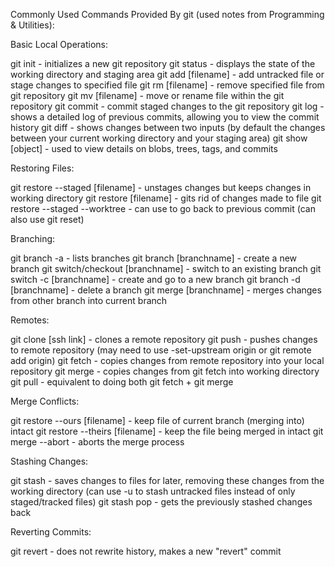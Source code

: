 Commonly Used Commands Provided By git (used notes from Programming & Utilities):

Basic Local Operations:

git init - initializes a new git repository
git status - displays the state of the working directory and staging area
git add [filename] - add untracked file or stage changes to specified file
git rm [filename] - remove specified file from git repository
git mv [filename] - move or rename file within the git repository
git commit - commit staged changes to the git repository
git log - shows a detailed log of previous commits, allowing you to view the commit history
git diff - shows changes between two inputs (by default the changes between your current working directory and your staging area)
git show [object] - used to view details on blobs, trees, tags, and commits 

Restoring Files:

git restore --staged [filename] - unstages changes but keeps changes in working directory
git restore [filename] - gits rid of changes made to file
git restore --staged --worktree - can use to go back to previous commit (can also use git reset)

Branching:

git branch -a - lists branches
git branch [branchname] - create a new branch
git switch/checkout [branchname] - switch to an existing branch
git switch -c [branchname] - create and go to a new branch
git branch -d [branchname] - delete a branch
git merge [branchname] - merges changes from other branch into current branch

Remotes:

git clone [ssh link] - clones a remote repository
git push - pushes changes to remote repository (may need to use -set-upstream origin or git remote add origin)
git fetch - copies changes from remote repository into your local repository
git merge - copies changes from git fetch into working directory
git pull - equivalent to doing both git fetch + git merge

Merge Conflicts:

git restore --ours [filename] - keep file of current branch (merging into) intact
git restore --theirs [filename] - keep the file being merged in intact
git merge --abort - aborts the merge process

Stashing Changes:

git stash - saves changes to files for later, removing these changes from the working directory (can use -u to stash untracked files instead of only staged/tracked files)
git stash pop - gets the previously stashed changes back

Reverting Commits:

git revert <commit> - does not rewrite history, makes a new "revert" commit
